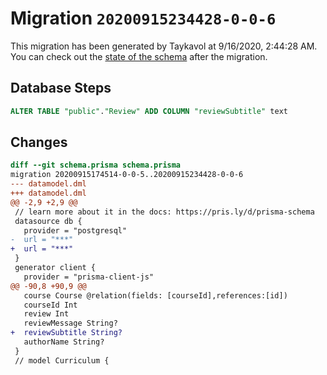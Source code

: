 # Migration `20200915234428-0-0-6`

This migration has been generated by Taykavol at 9/16/2020, 2:44:28 AM.
You can check out the [state of the schema](./schema.prisma) after the migration.

## Database Steps

```sql
ALTER TABLE "public"."Review" ADD COLUMN "reviewSubtitle" text   
```

## Changes

```diff
diff --git schema.prisma schema.prisma
migration 20200915174514-0-0-5..20200915234428-0-0-6
--- datamodel.dml
+++ datamodel.dml
@@ -2,9 +2,9 @@
 // learn more about it in the docs: https://pris.ly/d/prisma-schema
 datasource db {
   provider = "postgresql"
-  url = "***"
+  url = "***"
 }
 generator client {
   provider = "prisma-client-js"
@@ -90,8 +90,9 @@
   course Course @relation(fields: [courseId],references:[id])
   courseId Int
   review Int 
   reviewMessage String?
+  reviewSubtitle String?
   authorName String?
 }
 // model Curriculum {
```


